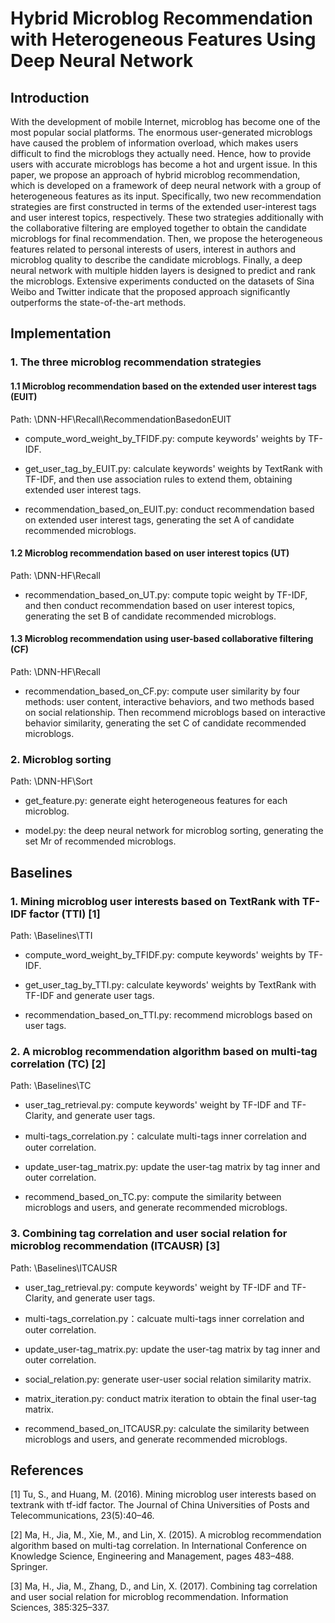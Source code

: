 # Hybrid Microblog Recommendation with Heterogeneous Features Using Deep Neural Network
## Introduction
With the development of mobile Internet, microblog has become one of the most popular social platforms. The enormous user-generated microblogs have caused the problem of information overload, which makes users difficult to find the microblogs they actually need. Hence, how to provide users with accurate microblogs has become a hot and urgent issue. In this paper, we propose an approach of hybrid microblog recommendation, which is developed on a framework of deep neural network with a group of heterogeneous features as its input. Specifically, two new recommendation strategies are first constructed in terms of the extended user-interest tags and user interest topics, respectively. These two strategies additionally with the collaborative filtering are employed together to obtain the candidate microblogs for final recommendation. Then, we propose the heterogeneous features related to personal interests of users, interest in authors and microblog quality to describe the candidate microblogs. Finally, a deep neural network with multiple hidden layers is designed to predict and rank the microblogs. Extensive experiments conducted on the datasets of Sina Weibo and Twitter indicate that the proposed approach significantly outperforms the state-of-the-art methods. 

## Implementation
### 1. The three microblog recommendation strategies
#### 1.1 Microblog recommendation based on the extended user interest tags (EUIT)
Path: \DNN-HF\Recall\RecommendationBasedonEUIT

* compute_word_weight_by_TFIDF.py: compute keywords' weights by TF-IDF.

* get_user_tag_by_EUIT.py: calculate keywords' weights by TextRank with TF-IDF, and then use association rules to extend them, obtaining extended user interest tags.

* recommendation_based_on_EUIT.py: conduct recommendation based on extended user interest tags, generating the set A of candidate recommended microblogs.

#### 1.2 Microblog recommendation based on user interest topics (UT)
Path: \DNN-HF\Recall
* recommendation_based_on_UT.py: compute topic weight by TF-IDF, and then conduct recommendation based on user interest topics, generating the set B of candidate recommended microblogs.

#### 1.3  Microblog recommendation using user-based collaborative filtering (CF)
Path: \DNN-HF\Recall
* recommendation_based_on_CF.py: compute user similarity by four methods: user content, interactive behaviors, and two methods based on social relationship. Then recommend microblogs based on interactive behavior similarity, generating the set C of candidate recommended microblogs.

### 2. Microblog sorting
Path: \DNN-HF\Sort
* get_feature.py: generate eight heterogeneous features for each microblog.

* model.py: the deep neural network for microblog sorting, generating the set Mr of recommended microblogs.

## Baselines
### 1. Mining microblog user interests based on TextRank with TF-IDF factor (TTI) [1]
Path: \Baselines\TTI

* compute_word_weight_by_TFIDF.py: compute keywords' weights by TF-IDF.

* get_user_tag_by_TTI.py: calculate keywords' weights by TextRank with TF-IDF and generate user tags.

* recommendation_based_on_TTI.py: recommend microblogs based on user tags.

### 2. A microblog recommendation algorithm based on multi-tag correlation (TC) [2]

Path: \Baselines\TC

* user_tag_retrieval.py: compute keywords' weight by TF-IDF and TF-Clarity, and generate user tags.

* multi-tags_correlation.py：calculate multi-tags inner correlation and outer correlation.

* update_user-tag_matrix.py: update the user-tag matrix by tag inner and outer correlation.

* recommend_based_on_TC.py: compute the similarity between microblogs and users, and generate recommended microblogs.

### 3. Combining tag correlation and user social relation for microblog recommendation (ITCAUSR) [3]

Path: \Baselines\ITCAUSR

* user_tag_retrieval.py: compute keywords' weight by TF-IDF and TF-Clarity, and generate user tags.

* multi-tags_correlation.py：calcuate multi-tags inner correlation and outer correlation.

* update_user-tag_matrix.py: update the user-tag matrix by tag inner and outer correlation.

* social_relation.py: generate user-user social relation similarity matrix.

* matrix_iteration.py: conduct matrix iteration to obtain the final user-tag matrix.

* recommend_based_on_ITCAUSR.py: calculate the similarity between microblogs and users, and generate recommended microblogs.

## References

[1] Tu, S., and Huang, M. (2016). Mining microblog user interests based on textrank with tf-idf factor. The Journal of China Universities of Posts and Telecommunications, 23(5):40–46.

[2] Ma, H., Jia, M., Xie, M., and Lin, X. (2015). A microblog recommendation algorithm based on multi-tag correlation. In International Conference on Knowledge Science, Engineering and Management, pages 483–488. Springer.

[3] Ma, H., Jia, M., Zhang, D., and Lin, X. (2017). Combining tag correlation and user social relation for microblog recommendation. Information Sciences, 385:325–337.
